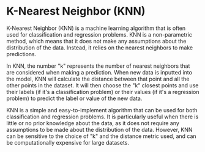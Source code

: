# K-Nearest Neighbor (KNN)

K-Nearest Neighbor (KNN) is a machine learning algorithm that is often used for classification and regression problems. KNN is a non-parametric method, which means that it does not make any assumptions about the distribution of the data. Instead, it relies on the nearest neighbors to make predictions.

In KNN, the number "k" represents the number of nearest neighbors that are considered when making a prediction. When new data is inputted into the model, KNN will calculate the distance between that point and all the other points in the dataset. It will then choose the "k" closest points and use their labels (if it's a classification problem) or their values (if it's a regression problem) to predict the label or value of the new data.

KNN is a simple and easy-to-implement algorithm that can be used for both classification and regression problems. It is particularly useful when there is little or no prior knowledge about the data, as it does not require any assumptions to be made about the distribution of the data. However, KNN can be sensitive to the choice of "k" and the distance metric used, and can be computationally expensive for large datasets.